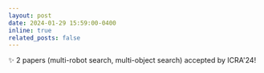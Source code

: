 ```yaml
---
layout: post
date: 2024-01-29 15:59:00-0400
inline: true
related_posts: false
---
```


:sparkles: 2 papers (multi-robot search, multi-object search) accepted by ICRA'24!
